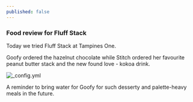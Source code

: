 ```yaml
---
published: false
---
```

### Food review for Fluff Stack

Today we tried Fluff Stack at Tampines One. 

Goofy ordered the hazelnut chocolate while Stitch ordered her favourite peanut butter stack and the new found love - kokoa drink.

![_config.yml]({{site.baseurl}}/images/fluffstack.jpeg)

A reminder to bring water for Goofy for such desserty and palette-heavy meals in the future.
